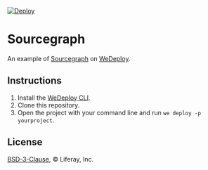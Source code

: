 [![Deploy](https://cdn.wedeploy.com/images/deploy.svg)](https://console.wedeploy.com/deploy?repo=https://github.com/balcsida/sourcegraph-example)

# Sourcegraph

An example of [Sourcegraph](https://about.sourcegraph.com/) on [WeDeploy](https://wedeploy.com/).

## Instructions

1. Install the [WeDeploy CLI](https://wedeploy.com/docs/intro/using-the-command-line/).
2. Clone this repository.
3. Open the project with your command line and run `we deploy -p yourproject`.

## License

[BSD-3-Clause](./LICENSE.md), © Liferay, Inc.
